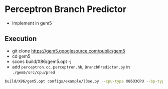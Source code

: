# Perceptron Branch Predictor
* Implement in gem5


## Execution 
* git clone https://gem5.googlesource.com/public/gem5
* cd gem5
* scons build/X86/gem5.opt -j <number of threads>
* add `perceptron.cc`, `perceptron.hh`, `BranchPredictor.py` in `./gem5/src/cpu/pred`
```bash
build/X86/gem5.opt configs/example/l3se.py --cpu-type X86O3CPU --bp-type PerceptronBP  --caches --l1i_size 32kB -I 10000000 --l1i_assoc 8 --l1d_size 32kB --l1d_assoc 8 --l2cache --l2_size 512kB --l2_assoc 8 --l3cache --l3_size 16MB --l3_assoc 16  -c {Your Work Load}
```

